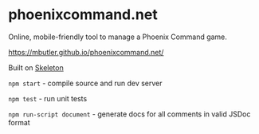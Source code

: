 # phoenixcommand.net
Online, mobile-friendly tool to manage a Phoenix Command game.

https://mbutler.github.io/phoenixcommand.net/

Built on [Skeleton](https://github.com/mbutler/skeleton)

`npm start` - compile source and run dev server

`npm test` - run unit tests

`npm run-script document` - generate docs for all comments in valid JSDoc format
